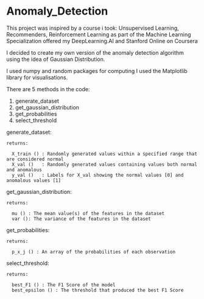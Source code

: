 # Anomaly_Detection

This project was inspired by a course i took: Unsupervised Learning, Recommenders, Reinforcement Learning as part of the Machine Learning Specialization offered my DeepLearning.AI and Stanford Online on Coursera

I decided to create my own version of the anomaly detection algorithm using the idea of Gaussian Distribution.

I used numpy and random packages for computing
I used the Matplotlib library for visualisations.

There are 5 methods in the code:

1. generate_dataset
2. get_gaussian_distribution
3. get_probabilities
4. select_threshold

  generate_dataset: 

    returns:

      X_train () : Randomly generated values within a specified range that are considered normal
      X_val ()   : Randomly generated values containing values both normal and anomalous
      y_val ()   : Labels for X_val showing the normal values [0] and anomalous values [1]


  get_gaussian_distribution:

    returns:

      mu () : The mean value(s) of the features in the dataset
      var (): The variance of the features in the dataset

  get_probabilities:

    returns:

      p_x_j () : An array of the probabilities of each observation

  select_threshold:
  
    returns:

      best_F1 () : The F1 Score of the model
      best_epsilon () : The threshold that produced the best F1 Score

